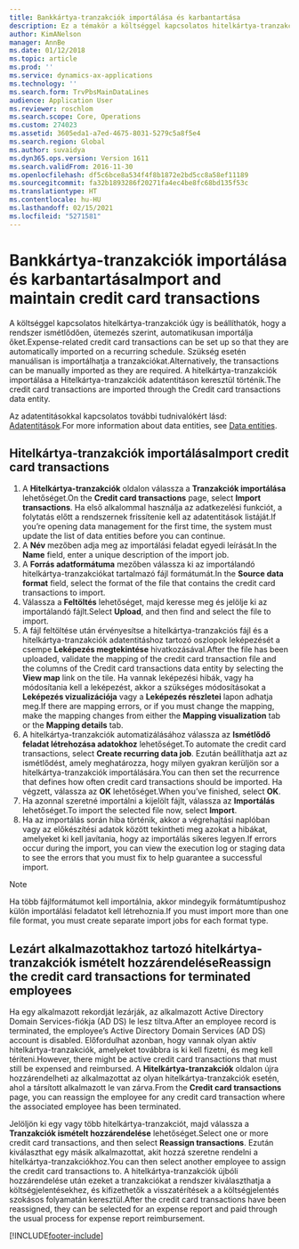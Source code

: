 ```yaml
---
title: Bankkártya-tranzakciók importálása és karbantartása
description: Ez a témakör a költséggel kapcsolatos hitelkártya-tranzakciók importálását és karbantartását ismerteti. Ezek a tranzakciók úgy állíthatók be, hogy ismétlődő ütemezésben automatikusan importálásra kerülnek, illetve szükség esetén kézzel is importálhatók.
author: KimANelson
manager: AnnBe
ms.date: 01/12/2018
ms.topic: article
ms.prod: ''
ms.service: dynamics-ax-applications
ms.technology: ''
ms.search.form: TrvPbsMainDataLines
audience: Application User
ms.reviewer: roschlom
ms.search.scope: Core, Operations
ms.custom: 274023
ms.assetid: 3605eda1-a7ed-4675-8031-5279c5a8f5e4
ms.search.region: Global
ms.author: suvaidya
ms.dyn365.ops.version: Version 1611
ms.search.validFrom: 2016-11-30
ms.openlocfilehash: df5c6bce8a534f4f8b1872e2bd5cc8a58ef11189
ms.sourcegitcommit: fa32b1893286f20271fa4ec4be8fc68bd135f53c
ms.translationtype: HT
ms.contentlocale: hu-HU
ms.lasthandoff: 02/15/2021
ms.locfileid: "5271581"
---
```

# <a name="import-and-maintain-credit-card-transactions"></a><span data-ttu-id="03015-104">Bankkártya-tranzakciók importálása és karbantartása</span><span class="sxs-lookup"><span data-stu-id="03015-104">Import and maintain credit card transactions</span></span>

<span data-ttu-id="03015-105">A költséggel kapcsolatos hitelkártya-tranzakciók úgy is beállíthatók, hogy a rendszer ismétlődően, ütemezés szerint, automatikusan importálja őket.</span><span class="sxs-lookup"><span data-stu-id="03015-105">Expense-related credit card transactions can be set up so that they are automatically imported on a recurring schedule.</span></span> <span data-ttu-id="03015-106">Szükség esetén manuálisan is importálhatja a tranzakciókat.</span><span class="sxs-lookup"><span data-stu-id="03015-106">Alternatively, the transactions can be manually imported as they are required.</span></span> <span data-ttu-id="03015-107">A hitelkártya-tranzakciók importálása a Hitelkártya-tranzakciók adatentitáson keresztül történik.</span><span class="sxs-lookup"><span data-stu-id="03015-107">The credit card transactions are imported through the Credit card transactions data entity.</span></span>

<span data-ttu-id="03015-108">Az adatentitásokkal kapcsolatos további tudnivalókért lásd: [Adatentitások](https://docs.microsoft.com/dynamics365/fin-ops-core/dev-itpro/data-entities/data-entities).</span><span class="sxs-lookup"><span data-stu-id="03015-108">For more information about data entities, see [Data entities](https://docs.microsoft.com/dynamics365/fin-ops-core/dev-itpro/data-entities/data-entities).</span></span>

## <a name="import-credit-card-transactions"></a><span data-ttu-id="03015-109">Hitelkártya-tranzakciók importálása</span><span class="sxs-lookup"><span data-stu-id="03015-109">Import credit card transactions</span></span>

1. <span data-ttu-id="03015-110">A **Hitelkártya-tranzakciók** oldalon válassza a **Tranzakciók importálása** lehetőséget.</span><span class="sxs-lookup"><span data-stu-id="03015-110">On the **Credit card transactions** page, select **Import transactions**.</span></span> <span data-ttu-id="03015-111">Ha első alkalommal használja az adatkezelési funkciót, a folytatás előtt a rendszernek frissítenie kell az adatentitások listáját.</span><span class="sxs-lookup"><span data-stu-id="03015-111">If you’re opening data management for the first time, the system must update the list of data entities before you can continue.</span></span>
2. <span data-ttu-id="03015-112">A **Név** mezőben adja meg az importálási feladat egyedi leírását.</span><span class="sxs-lookup"><span data-stu-id="03015-112">In the **Name** field, enter a unique description of the import job.</span></span>
3. <span data-ttu-id="03015-113">A **Forrás adatformátuma** mezőben válassza ki az importálandó hitelkártya-tranzakciókat tartalmazó fájl formátumát.</span><span class="sxs-lookup"><span data-stu-id="03015-113">In the **Source data format** field, select the format of the file that contains the credit card transactions to import.</span></span>
4. <span data-ttu-id="03015-114">Válassza a **Feltöltés** lehetőséget, majd keresse meg és jelölje ki az importálandó fájlt.</span><span class="sxs-lookup"><span data-stu-id="03015-114">Select **Upload**, and then find and select the file to import.</span></span>
5. <span data-ttu-id="03015-115">A fájl feltöltése után érvényesítse a hitelkártya-tranzakciós fájl és a hitelkártya-tranzakciók adatentitáshoz tartozó oszlopok leképezését a csempe **Leképezés megtekintése** hivatkozásával.</span><span class="sxs-lookup"><span data-stu-id="03015-115">After the file has been uploaded, validate the mapping of the credit card transaction file and the columns of the Credit card transactions data entity by selecting the **View map** link on the tile.</span></span> <span data-ttu-id="03015-116">Ha vannak leképezési hibák, vagy ha módosítania kell a leképezést, akkor a szükséges módosításokat a **Leképezés vizualizációja** vagy a **Leképezés részletei** lapon adhatja meg.</span><span class="sxs-lookup"><span data-stu-id="03015-116">If there are mapping errors, or if you must change the mapping, make the mapping changes from either the **Mapping visualization** tab or the **Mapping details** tab.</span></span>
6. <span data-ttu-id="03015-117">A hitelkártya-tranzakciók automatizálásához válassza az **Ismétlődő feladat létrehozása adatokhoz** lehetőséget.</span><span class="sxs-lookup"><span data-stu-id="03015-117">To automate the credit card transactions, select **Create recurring data job**.</span></span> <span data-ttu-id="03015-118">Ezután beállíthatja azt az ismétlődést, amely meghatározza, hogy milyen gyakran kerüljön sor a hitelkártya-tranzakciók importálására.</span><span class="sxs-lookup"><span data-stu-id="03015-118">You can then set the recurrence that defines how often credit card transactions should be imported.</span></span> <span data-ttu-id="03015-119">Ha végzett, válassza az **OK** lehetőséget.</span><span class="sxs-lookup"><span data-stu-id="03015-119">When you’ve finished, select **OK**.</span></span>
7. <span data-ttu-id="03015-120">Ha azonnal szeretné importálni a kijelölt fájlt, válassza az **Importálás** lehetőséget.</span><span class="sxs-lookup"><span data-stu-id="03015-120">To import the selected file now, select **Import**.</span></span>
8. <span data-ttu-id="03015-121">Ha az importálás során hiba történik, akkor a végrehajtási naplóban vagy az előkészítési adatok között tekintheti meg azokat a hibákat, amelyeket ki kell javítania, hogy az importálás sikeres legyen.</span><span class="sxs-lookup"><span data-stu-id="03015-121">If errors occur during the import, you can view the execution log or staging data to see the errors that you must fix to help guarantee a successful import.</span></span>

> [!NOTE]
> <span data-ttu-id="03015-122">Ha több fájlformátumot kell importálnia, akkor mindegyik formátumtípushoz külön importálási feladatot kell létrehoznia.</span><span class="sxs-lookup"><span data-stu-id="03015-122">If you must import more than one file format, you must create separate import jobs for each format type.</span></span>

## <a name="reassign-the-credit-card-transactions-for-terminated-employees"></a><span data-ttu-id="03015-123">Lezárt alkalmazottakhoz tartozó hitelkártya-tranzakciók ismételt hozzárendelése</span><span class="sxs-lookup"><span data-stu-id="03015-123">Reassign the credit card transactions for terminated employees</span></span>

<span data-ttu-id="03015-124">Ha egy alkalmazott rekordját lezárják, az alkalmazott Active Directory Domain Services-fiókja (AD DS) le lesz tiltva.</span><span class="sxs-lookup"><span data-stu-id="03015-124">After an employee record is terminated, the employee’s Active Directory Domain Services (AD DS) account is disabled.</span></span> <span data-ttu-id="03015-125">Előfordulhat azonban, hogy vannak olyan aktív hitelkártya-tranzakciók, amelyeket továbbra is ki kell fizetni, és meg kell téríteni.</span><span class="sxs-lookup"><span data-stu-id="03015-125">However, there might be active credit card transactions that must still be expensed and reimbursed.</span></span> <span data-ttu-id="03015-126">A **Hitelkártya-tranzakciók** oldalon újra hozzárendelheti az alkalmazottat az olyan hitelkártya-tranzakciók esetén, ahol a társított alkalmazott le van zárva.</span><span class="sxs-lookup"><span data-stu-id="03015-126">From the **Credit card transactions** page, you can reassign the employee for any credit card transaction where the associated employee has been terminated.</span></span>

<span data-ttu-id="03015-127">Jelöljön ki egy vagy több hitelkártya-tranzakciót, majd válassza a **Tranzakciók ismételt hozzárendelése** lehetőséget.</span><span class="sxs-lookup"><span data-stu-id="03015-127">Select one or more credit card transactions, and then select **Reassign transactions**.</span></span> <span data-ttu-id="03015-128">Ezután kiválaszthat egy másik alkalmazottat, akit hozzá szeretne rendelni a hitelkártya-tranzakciókhoz.</span><span class="sxs-lookup"><span data-stu-id="03015-128">You can then select another employee to assign the credit card transactions to.</span></span> <span data-ttu-id="03015-129">A hitelkártya-tranzakciók újbóli hozzárendelése után ezeket a tranzakciókat a rendszer kiválaszthatja a költségjelentésekhez, és kifizethetők a visszatérítések a a költségjelentés szokásos folyamatán keresztül.</span><span class="sxs-lookup"><span data-stu-id="03015-129">After the credit card transactions have been reassigned, they can be selected for an expense report and paid through the usual process for expense report reimbursement.</span></span>


[!INCLUDE[footer-include](../includes/footer-banner.md)]